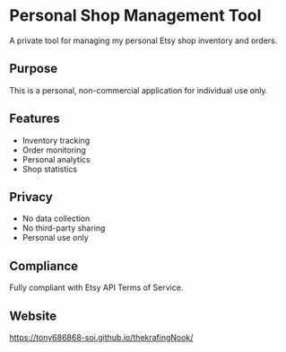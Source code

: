 # Personal Shop Management Tool

A private tool for managing my personal Etsy shop inventory and orders.

## Purpose
This is a personal, non-commercial application for individual use only.

## Features
- Inventory tracking
- Order monitoring  
- Personal analytics
- Shop statistics

## Privacy
- No data collection
- No third-party sharing
- Personal use only

## Compliance
Fully compliant with Etsy API Terms of Service.

## Website
https://tony686868-soi.github.io/thekrafingNook/
